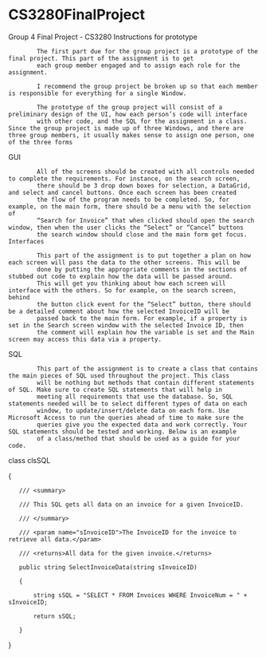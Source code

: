 # CS3280FinalProject
Group 4 Final Project - CS3280
Instructions for prototype

            The first part due for the group project is a prototype of the final project. This part of the assignment is to get 
            each group member engaged and to assign each role for the assignment.

            I recommend the group project be broken up so that each member is responsible for everything for a single Window.

            The prototype of the group project will consist of a preliminary design of the UI, how each person’s code will interface 
            with other code, and the SQL for the assignment in a class. Since the group project is made up of three Windows, and there are three group members, it usually makes sense to assign one person, one of the three forms

 

GUI

            All of the screens should be created with all controls needed to complete the requirements. For instance, on the search screen,
            there should be 3 drop down boxes for selection, a DataGrid, and select and cancel buttons. Once each screen has been created 
            the flow of the program needs to be completed. So, for example, on the main form, there should be a menu with the selection of 
            “Search for Invoice” that when clicked should open the search window, then when the user clicks the “Select” or “Cancel” buttons 
            the search window should close and the main form get focus. Interfaces

            This part of the assignment is to put together a plan on how each screen will pass the data to the other screens. This will be 
            done by putting the appropriate comments in the sections of stubbed out code to explain how the data will be passed around. 
            This will get you thinking about how each screen will interface with the others. So for example, on the search screen, behind 
            the button click event for the “Select” button, there should be a detailed comment about how the selected InvoiceID will be 
            passed back to the main form. For example, if a property is set in the Search screen window with the selected Invoice ID, then 
            the comment will explain how the variable is set and the Main screen may access this data via a property.
            
SQL

            This part of the assignment is to create a class that contains the main pieces of SQL used throughout the project. This class 
            will be nothing but methods that contain different statements of SQL. Make sure to create SQL statements that will help in 
            meeting all requirements that use the database. So, SQL statements needed will be to select different types of data on each 
            window, to update/insert/delete data on each form. Use Microsoft Access to run the queries ahead of time to make sure the 
            queries give you the expected data and work correctly. Your SQL statements should be tested and working. Below is an example 
            of a class/method that should be used as a guide for your code.


   class clsSQL

   {

       /// <summary>

       /// This SQL gets all data on an invoice for a given InvoiceID.

       /// </summary>

       /// <param name="sInvoiceID">The InvoiceID for the invoice to retrieve all data.</param>

       /// <returns>All data for the given invoice.</returns>

       public string SelectInvoiceData(string sInvoiceID)

       {

           string sSQL = "SELECT * FROM Invoices WHERE InvoiceNum = " + sInvoiceID;

           return sSQL;

       }

   }
